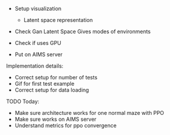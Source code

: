 
- Setup visualization
    - Latent space representation


- Check Gan Latent Space Gives modes of environments

- Check if uses GPU

- Put on AIMS server

Implementation details:
- Correct setup for number of tests
- Gif for first test example
- Correct setup for data loading


TODO Today:
- Make sure architecture works for one normal maze with PPO
- Make sure works on AIMS server
- Understand metrics for ppo convergence

